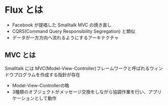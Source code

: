 # Flux とは

- Facebook が提唱した Smalltalk MVC の焼き直し
- CQRS(Command Query Responsibility Segregation) と類似
- データが一方方向へ流れるようにするアーキテクチャ

## MVC とは

Smalltalk には MVC(Model-View-Controller)フレームワークと呼ばれるウィンドウプログラムを作成する指針が存在
- Model-View-Controllerの略
- 3種類のオブジェクトがメッセージ交換をしながら協調作業を行い、アプリケーションとして動作
